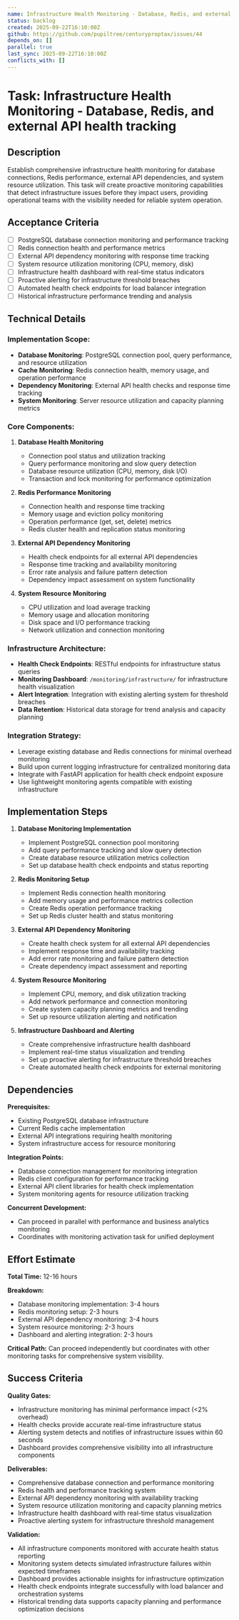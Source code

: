 ```yaml
---
name: Infrastructure Health Monitoring - Database, Redis, and external API health tracking
status: backlog
created: 2025-09-22T16:10:00Z
github: https://github.com/pupiltree/centuryproptax/issues/44
depends_on: []
parallel: true
last_sync: 2025-09-22T16:10:00Z
conflicts_with: []
---
```


# Task: Infrastructure Health Monitoring - Database, Redis, and external API health tracking

## Description

Establish comprehensive infrastructure health monitoring for database connections, Redis performance, external API dependencies, and system resource utilization. This task will create proactive monitoring capabilities that detect infrastructure issues before they impact users, providing operational teams with the visibility needed for reliable system operation.

## Acceptance Criteria

- [ ] PostgreSQL database connection monitoring and performance tracking
- [ ] Redis connection health and performance metrics
- [ ] External API dependency monitoring with response time tracking
- [ ] System resource utilization monitoring (CPU, memory, disk)
- [ ] Infrastructure health dashboard with real-time status indicators
- [ ] Proactive alerting for infrastructure threshold breaches
- [ ] Automated health check endpoints for load balancer integration
- [ ] Historical infrastructure performance trending and analysis

## Technical Details

### Implementation Scope:
- **Database Monitoring**: PostgreSQL connection pool, query performance, and resource utilization
- **Cache Monitoring**: Redis connection health, memory usage, and operation performance
- **Dependency Monitoring**: External API health checks and response time tracking
- **System Monitoring**: Server resource utilization and capacity planning metrics

### Core Components:

1. **Database Health Monitoring**
   - Connection pool status and utilization tracking
   - Query performance monitoring and slow query detection
   - Database resource utilization (CPU, memory, disk I/O)
   - Transaction and lock monitoring for performance optimization

2. **Redis Performance Monitoring**
   - Connection health and response time tracking
   - Memory usage and eviction policy monitoring
   - Operation performance (get, set, delete) metrics
   - Redis cluster health and replication status monitoring

3. **External API Dependency Monitoring**
   - Health check endpoints for all external API dependencies
   - Response time tracking and availability monitoring
   - Error rate analysis and failure pattern detection
   - Dependency impact assessment on system functionality

4. **System Resource Monitoring**
   - CPU utilization and load average tracking
   - Memory usage and allocation monitoring
   - Disk space and I/O performance tracking
   - Network utilization and connection monitoring

### Infrastructure Architecture:
- **Health Check Endpoints**: RESTful endpoints for infrastructure status queries
- **Monitoring Dashboard**: `/monitoring/infrastructure/` for infrastructure health visualization
- **Alert Integration**: Integration with existing alerting system for threshold breaches
- **Data Retention**: Historical data storage for trend analysis and capacity planning

### Integration Strategy:
- Leverage existing database and Redis connections for minimal overhead monitoring
- Build upon current logging infrastructure for centralized monitoring data
- Integrate with FastAPI application for health check endpoint exposure
- Use lightweight monitoring agents compatible with existing infrastructure

## Implementation Steps

1. **Database Monitoring Implementation**
   - Implement PostgreSQL connection pool monitoring
   - Add query performance tracking and slow query detection
   - Create database resource utilization metrics collection
   - Set up database health check endpoints and status reporting

2. **Redis Monitoring Setup**
   - Implement Redis connection health monitoring
   - Add memory usage and performance metrics collection
   - Create Redis operation performance tracking
   - Set up Redis cluster health and status monitoring

3. **External API Dependency Monitoring**
   - Create health check system for all external API dependencies
   - Implement response time and availability tracking
   - Add error rate monitoring and failure pattern detection
   - Create dependency impact assessment and reporting

4. **System Resource Monitoring**
   - Implement CPU, memory, and disk utilization tracking
   - Add network performance and connection monitoring
   - Create system capacity planning metrics and trending
   - Set up resource utilization alerting and notification

5. **Infrastructure Dashboard and Alerting**
   - Create comprehensive infrastructure health dashboard
   - Implement real-time status visualization and trending
   - Set up proactive alerting for infrastructure threshold breaches
   - Create automated health check endpoints for external monitoring

## Dependencies

**Prerequisites:**
- Existing PostgreSQL database infrastructure
- Current Redis cache implementation
- External API integrations requiring health monitoring
- System infrastructure access for resource monitoring

**Integration Points:**
- Database connection management for monitoring integration
- Redis client configuration for performance tracking
- External API client libraries for health check implementation
- System monitoring agents for resource utilization tracking

**Concurrent Development:**
- Can proceed in parallel with performance and business analytics monitoring
- Coordinates with monitoring activation task for unified deployment

## Effort Estimate

**Total Time:** 12-16 hours

**Breakdown:**
- Database monitoring implementation: 3-4 hours
- Redis monitoring setup: 2-3 hours
- External API dependency monitoring: 3-4 hours
- System resource monitoring: 2-3 hours
- Dashboard and alerting integration: 2-3 hours

**Critical Path:** Can proceed independently but coordinates with other monitoring tasks for comprehensive system visibility.

## Success Criteria

**Quality Gates:**
- Infrastructure monitoring has minimal performance impact (<2% overhead)
- Health checks provide accurate real-time infrastructure status
- Alerting system detects and notifies of infrastructure issues within 60 seconds
- Dashboard provides comprehensive visibility into all infrastructure components

**Deliverables:**
- Comprehensive database connection and performance monitoring
- Redis health and performance tracking system
- External API dependency monitoring with availability tracking
- System resource utilization monitoring and capacity planning metrics
- Infrastructure health dashboard with real-time status visualization
- Proactive alerting system for infrastructure threshold management

**Validation:**
- All infrastructure components monitored with accurate health status reporting
- Monitoring system detects simulated infrastructure failures within expected timeframes
- Dashboard provides actionable insights for infrastructure optimization
- Health check endpoints integrate successfully with load balancer and orchestration systems
- Historical trending data supports capacity planning and performance optimization decisions